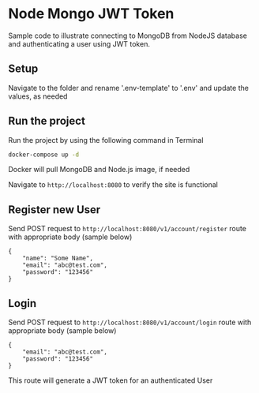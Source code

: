 # Node Mongo JWT Token

Sample code to illustrate connecting to MongoDB from NodeJS database and authenticating a user using JWT token.

## Setup

Navigate to the folder and rename '.env-template' to '.env' and update the values, as needed

## Run the project

Run the project by using the following command in Terminal

```bash
docker-compose up -d
```

Docker will pull MongoDB and Node.js image, if needed

Navigate to `http://localhost:8080` to verify the site is functional

## Register new User

Send POST request to `http://localhost:8080/v1/account/register` route with appropriate body (sample below)

```
{
    "name": "Some Name",
    "email": "abc@test.com",
    "password": "123456"
}
```

## Login

Send POST request to `http://localhost:8080/v1/account/login` route with appropriate body (sample below)

```
{
    "email": "abc@test.com",
    "password": "123456"
}
```

This route will generate a JWT token for an authenticated User
